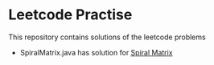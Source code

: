 # Leetcode Practise
This repository contains solutions of the leetcode problems

* SpiralMatrix.java has solution for [Spiral Matrix](https://leetcode.com/problems/spiral-matrix/#/description)
  